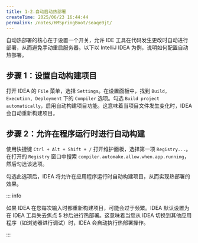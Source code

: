 ```yaml
---
title: 1-2.自动启动热部署
createTime: 2025/06/23 16:44:44
permalink: /notes/HMSpringBoot/seaqe0jt/
---
```

自动热部署的核心在于设置一个开关，允许 IDE 工具在代码发生更改时自动进行部署，从而避免手动重启服务器。以下以 IntelliJ IDEA 为例，说明如何配置自动热部署。

## **步骤 1：设置自动构建项目**

打开 IDEA 的 `File` 菜单，选择 `Settings`。在设置面板中，找到 `Build, Execution, Deployment` 下的 `Compiler` 选项。勾选 `Build project automatically`，启用自动构建项目功能。这意味着当项目文件发生变化时，IDEA 会自动重新构建项目。

## **步骤 2：允许在程序运行时进行自动构建**

使用快捷键 `Ctrl + Alt + Shift + /` 打开维护面板，选择第一项 `Registry...`。在打开的 `Registry` 窗口中搜索 `compiler.automake.allow.when.app.running`，然后勾选该选项。

勾选此选项后，IDEA 将允许在应用程序运行时自动构建项目，从而实现热部署的效果。

::: info

如果 IDEA 在您每次输入时都重新构建项目，可能会过于频繁。IDEA 默认设置为在 IDEA 工具失去焦点 5 秒后进行热部署。这意味着当您从 IDEA 切换到其他应用程序（如浏览器进行调试）时，IDEA 会自动执行热部署操作。

:::
